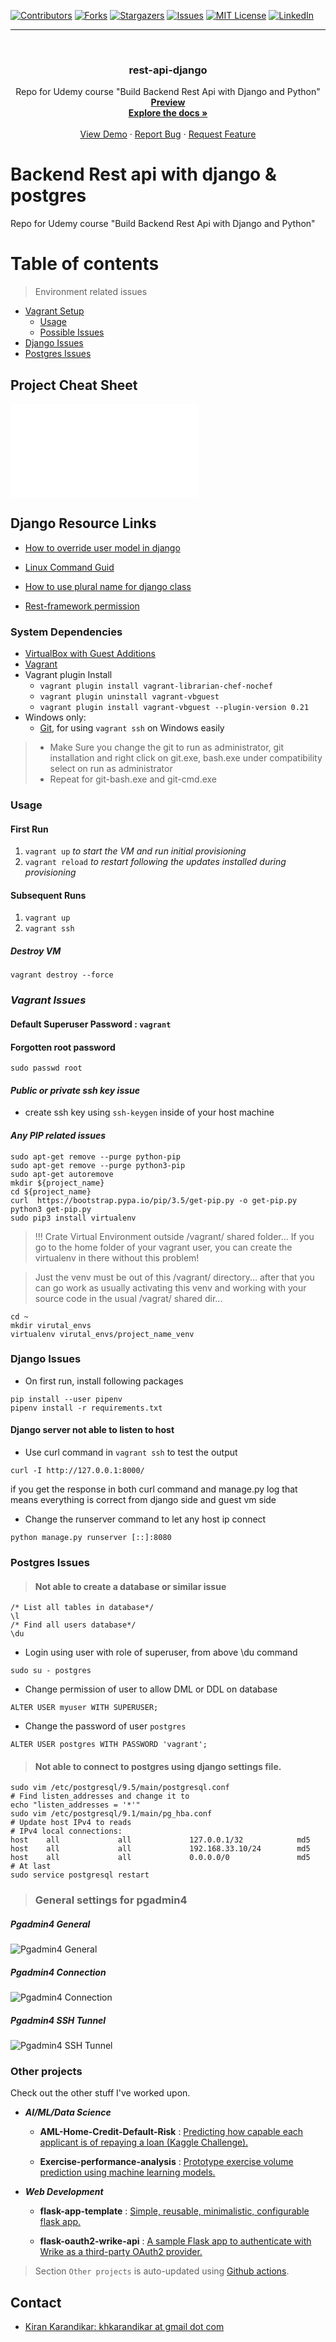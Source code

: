 <div id="top"></div>

[![Contributors][contributors-shield]][contributors-url]
[![Forks][forks-shield]][forks-url]
[![Stargazers][stars-shield]][stars-url]
[![Issues][issues-shield]][issues-url]
[![MIT License][license-shield]][license-url]
[![LinkedIn][linkedin-shield]][linkedin-url]

[contributors-shield]: https://img.shields.io/github/contributors/kiran-karandikar/rest-api-django?style=for-the-badge

[contributors-url]: https://github.com/Kiran-Karandikar/rest-api-django/graphs/contributors

[forks-shield]: https://img.shields.io/github/forks/Kiran-Karandikar/rest-api-django?style=for-the-badge

[forks-url]: https://github.com/Kiran-Karandikar/rest-api-django/network

[stars-shield]: https://img.shields.io/github/stars/Kiran-Karandikar/rest-api-django?style=for-the-badge

[stars-url]: https://github.com/Kiran-Karandikar/rest-api-django/stargazers

[issues-shield]: https://img.shields.io/github/issues/Kiran-Karandikar/rest-api-django?style=for-the-badge

[issues-url]: https://github.com/Kiran-Karandikar/rest-api-django/issues

[license-shield]: https://img.shields.io/github/license/Kiran-Karandikar/rest-api-django?style=for-the-badge

[license-url]: https://github.com/Kiran-Karandikar/rest-api-django/blob/master/LICENSE

[linkedin-shield]: https://img.shields.io/badge/-LinkedIn-black.svg?style=for-the-badge&logo=linkedin&colorB=555

[linkedin-url]: https://linkedin.com/in/kiran-karandikar

---------


<!-- PROJECT LOGO -->
<br />
<div align="center">
<h3 align="center">rest-api-django</h3>
  <p align="center">
    Repo for Udemy course "Build Backend Rest Api with Django and Python"    
    <br />    
    <a href="https://kiran-karandikar.github.io/rest-api-django"><strong>Preview</strong></a>
    <br />
    <a href="https://github.com/kiran-karandikar/rest-api-django"><strong>Explore the docs »</strong></a>
    <br />
    <br />
    <a href="https://github.com/kiran-karandikar/rest-api-django">View Demo</a>
    ·
    <a href="https://github.com/kiran-karandikar/rest-api-django/issues">Report Bug</a>
    ·
    <a href="https://github.com/kiran-karandikar/rest-api-django/issues">Request Feature</a>
  </p>
</div>

<!-- BADGES.MD Finish -->
<!-- BADGES.MD Finish -->
# Backend Rest api with django & postgres 
Repo for Udemy course "Build Backend Rest Api with Django and Python"

# Table of contents
> Environment related issues
* [Vagrant Setup](#system-dependencies)
  * [Usage](#usage)
  * [Possible Issues](#vagrant-issues)
* [Django Issues](#environment-issues)
* [Postgres Issues](#postgres-issues)

## Project Cheat Sheet 
![All commands](Resources/command_line_cheat_sheet.pdf)

## Django Resource Links
* [How to override user model in django](https://docs.djangoproject.com/en/2.2/topics/auth/customizing/#auth-custom-user)

* [Linux Command Guid](http://www.keyxl.com/aaaf192/83/Linux-Bash-Shell-keyboard-shortcuts.htm)

* [How to use plural name for django class](https://docs.djangoproject.com/en/2.2/ref/models/options/#verbose-name)

* [Rest-framework permission](https://www.django-rest-framework.org/api-guide/permissions/)

### System Dependencies

* [VirtualBox with Guest Additions](https://www.virtualbox.org/wiki/Downloads)
* [Vagrant](https://www.vagrantup.com/downloads.html)
* Vagrant plugin Install
    * `vagrant plugin install vagrant-librarian-chef-nochef`
    * `vagrant plugin uninstall vagrant-vbguest`
    * `vagrant plugin install vagrant-vbguest --plugin-version 0.21`
* Windows only:
  * [Git](https://git-scm.com/download/win), for using `vagrant ssh` on Windows easily

> * Make Sure you change the git to run as administrator,
git installation and right click on git.exe, bash.exe under compatibility select  on run as administrator
> * Repeat for git-bash.exe and git-cmd.exe
### Usage
#### First Run

1. `vagrant up` _to start the VM and run initial provisioning_
3. `vagrant reload` _to restart following the updates installed during provisioning_

#### Subsequent Runs
1. `vagrant up`
2. `vagrant ssh`
##### Destroy VM
``vagrant destroy --force``
### *Vagrant Issues*
#### Default Superuser Password : ``vagrant``
#### Forgotten root password
```shell script
sudo passwd root
```
#### _Public or private ssh key issue_
* create ssh key using ``ssh-keygen`` inside of your host machine

#### _Any PIP related issues_
```shell script
sudo apt-get remove --purge python-pip
sudo apt-get remove --purge python3-pip
sudo apt-get autoremove
mkdir ${project_name}
cd ${project_name}
curl  https://bootstrap.pypa.io/pip/3.5/get-pip.py -o get-pip.py
python3 get-pip.py
sudo pip3 install virtualenv
```
> !!! Crate Virtual Environment outside  /vagrant/ shared folder...
If you go to the home folder of your vagrant user, you can create the virtualenv in there without this problem!

> Just the venv must be out of this /vagrant/ directory... after that you can go work as usually activating this venv and working with your source code in the usual /vagrat/ shared dir...
```shell script
cd ~
mkdir virutal_envs
virtualenv virutal_envs/project_name_venv  
```
### Django  Issues
* On first run, install following packages
```shell script
pip install --user pipenv
pipenv install -r requirements.txt
```
#### Django server not able to listen to host 
* Use curl command in `vagrant ssh` to test the output
```shell script
curl -I http://127.0.0.1:8000/
```
if you get the response in both curl command and manage.py log
that means everything is correct from django side and guest vm side
* Change the runserver command to let any host ip connect
```shell script
python manage.py runserver [::]:8080
```
### Postgres Issues
> #### Not able to create a database or similar issue
```postgresql
/* List all tables in database*/
\l 
/* Find all users database*/
\du 
```
* Login using user with role of superuser, from above \du command 
```shell script
sudo su - postgres
```
* Change permission of user to allow DML or DDL on database
```postgresql
ALTER USER myuser WITH SUPERUSER;
```
* Change the password of user `postgres`
```postgresql
ALTER USER postgres WITH PASSWORD 'vagrant';
```
> #### Not able to connect to postgres using django settings file.
```shell script
sudo vim /etc/postgresql/9.5/main/postgresql.conf
# Find listen_addresses and change it to
echo "listen_addresses = '*'"
sudo vim /etc/postgresql/9.1/main/pg_hba.conf
# Update host IPv4 to reads
# IPv4 local connections:
host    all             all             127.0.0.1/32            md5
host    all             all             192.168.33.10/24        md5
host    all             all             0.0.0.0/0               md5
# At last 
sudo service postgresql restart
```
> ### General settings for pgadmin4
##### Pgadmin4 General
![Pgadmin4 General](Resources/pgadmin4-connection-1.png)
##### Pgadmin4 Connection
![Pgadmin4 Connection](Resources/pgadmin4-connection-2.png)
##### Pgadmin4 SSH Tunnel
![Pgadmin4 SSH Tunnel](Resources/pgadmin4-connection-3.png)




### Other projects

Check out the other stuff I've worked upon.

- ___AI/ML/Data Science___

  - **AML-Home-Credit-Default-Risk** : [Predicting how capable each applicant is of repaying a loan \(Kaggle Challenge\).](https://github.com/Kiran-Karandikar/AML-Home-Credit-Default-Risk)

  - **Exercise-performance-analysis** : [Prototype exercise volume prediction using machine learning models.](https://github.com/Kiran-Karandikar/Exercise-performance-analysis)

- ___Web Development___

  - **flask-app-template** : [Simple, reusable, minimalistic, configurable flask app.](https://github.com/Kiran-Karandikar/flask-app-template)

  - **flask-oauth2-wrike-api** : [A sample Flask app to authenticate with Wrike as a third-party OAuth2 provider.](https://github.com/Kiran-Karandikar/flask-oauth2-wrike-api)

> Section `Other projects` is auto-updated using [Github actions](https://github.com/features/actions). 
<!-- CONTACT -->
## Contact

- [Kiran Karandikar: khkarandikar at gmail dot com](mailto:khkarandikar@gmail.com)
